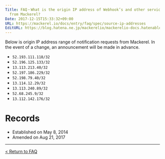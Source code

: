 ```yaml
---
Title: FAQ・What is the origin IP address of Webhook’s and other services’ alert notifications
  from Mackerel?
Date: 2017-12-15T15:33:32+09:00
URL: https://mackerel.io/docs/entry/faq/spec/source-ip-addresses
EditURL: https://blog.hatena.ne.jp/mackerelio/mackerelio-docs.hatenablog.mackerel.io/atom/entry/8599973812326832232
---
```


Below is origin IP address range of notification requests from Mackerel. In the event of a change, an announcement will be made in advance.

  * `52.193.111.118/32`
  * `52.196.125.133/32`
  * `13.113.213.40/32`
  * `52.197.186.229/32`
  * `52.198.79.40/32`
  * `13.114.12.29/32`
  * `13.113.240.89/32`
  * `52.68.245.9/32`
  * `13.112.142.176/32`

# Records
* Established on May 8, 2014
* Amended on Aug 21, 2017

---

[< Return to FAQ](https://mackerel.io/docs/entry/faq)
